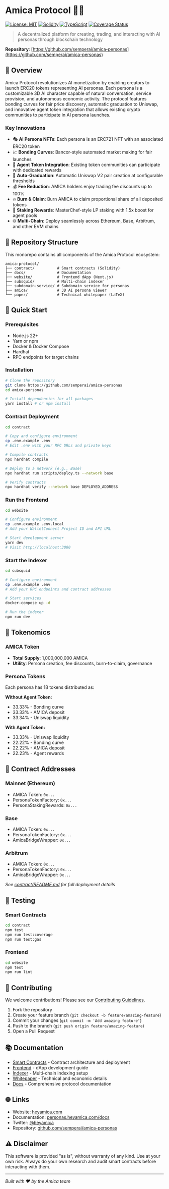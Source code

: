 # Amica Protocol 🤖💫

[![License: MIT](https://img.shields.io/badge/License-MIT-yellow.svg)](https://opensource.org/licenses/MIT)
[![Solidity](https://img.shields.io/badge/Solidity-0.8.24-blue)](https://soliditylang.org)
[![TypeScript](https://img.shields.io/badge/TypeScript-5.0+-blue)](https://www.typescriptlang.org/)
[![Coverage Status](https://coveralls.io/repos/github/semperai/amica-personas/badge.svg?branch=master)](https://coveralls.io/github/semperai/amica-personas?branch=master)

> A decentralized platform for creating, trading, and interacting with AI personas through blockchain technology

**Repository**: [https://github.com/semperai/amica-personas](https://github.com/semperai/amica-personas)

## 🌟 Overview

Amica Protocol revolutionizes AI monetization by enabling creators to launch ERC20 tokens representing AI personas. Each persona is a customizable 3D AI character capable of natural conversation, service provision, and autonomous economic activity. The protocol features bonding curves for fair price discovery, automatic graduation to Uniswap, and innovative agent token integration that allows existing crypto communities to participate in AI persona launches.

### Key Innovations

- 🎭 **AI Persona NFTs**: Each persona is an ERC721 NFT with an associated ERC20 token
- 📈 **Bonding Curves**: Bancor-style automated market making for fair launches
- 🤝 **Agent Token Integration**: Existing token communities can participate with dedicated rewards
- 🔄 **Auto-Graduation**: Automatic Uniswap V2 pair creation at configurable thresholds
- 💰 **Fee Reduction**: AMICA holders enjoy trading fee discounts up to 100%
- 🔥 **Burn & Claim**: Burn AMICA to claim proportional share of all deposited tokens
- 🌾 **Staking Rewards**: MasterChef-style LP staking with 1.5x boost for agent pools
- 🌐 **Multi-Chain**: Deploy seamlessly across Ethereum, Base, Arbitrum, and other EVM chains

## 📁 Repository Structure

This monorepo contains all components of the Amica Protocol ecosystem:

```
amica-protocol/
├── contract/          # Smart contracts (Solidity)
├── docs/              # Documentation
├── website/           # Frontend dApp (Next.js)
├── subsquid/          # Multi-chain indexer
├── subdomain-service/ # Subdomain service for personas
├── amica/             # 3D AI persona viewer
└── paper/             # Technical whitepaper (LaTeX)
```

## 🚀 Quick Start

### Prerequisites

- Node.js 22+
- Yarn or npm
- Docker & Docker Compose
- Hardhat
- RPC endpoints for target chains

### Installation

```bash
# Clone the repository
git clone https://github.com/semperai/amica-personas
cd amica-personas

# Install dependencies for all packages
yarn install # or npm install
```

### Contract Deployment

```bash
cd contract

# Copy and configure environment
cp .env.example .env
# Edit .env with your RPC URLs and private keys

# Compile contracts
npx hardhat compile

# Deploy to a network (e.g., Base)
npx hardhat run scripts/deploy.ts --network base

# Verify contracts
npx hardhat verify --network base DEPLOYED_ADDRESS
```

### Run the Frontend

```bash
cd website

# Configure environment
cp .env.example .env.local
# Add your WalletConnect Project ID and API URL

# Start development server
yarn dev
# Visit http://localhost:3000
```

### Start the Indexer

```bash
cd subsquid

# Configure environment
cp .env.example .env
# Add your RPC endpoints and contract addresses

# Start services
docker-compose up -d

# Run the indexer
npm run dev
```

## 💸 Tokenomics

### AMICA Token
- **Total Supply**: 1,000,000,000 AMICA
- **Utility**: Persona creation, fee discounts, burn-to-claim, governance

### Persona Tokens
Each persona has 1B tokens distributed as:

**Without Agent Token:**
- 33.33% - Bonding curve
- 33.33% - AMICA deposit
- 33.34% - Uniswap liquidity

**With Agent Token:**
- 33.33% - Uniswap liquidity
- 22.22% - Bonding curve
- 22.22% - AMICA deposit
- 22.23% - Agent rewards

## 🔗 Contract Addresses

### Mainnet (Ethereum)
- AMICA Token: `0x...`
- PersonaTokenFactory: `0x...`
- PersonaStakingRewards: `0x...`

### Base
- AMICA Token: `0x...`
- PersonaTokenFactory: `0x...`
- AmicaBridgeWrapper: `0x...`

### Arbitrum
- AMICA Token: `0x...`
- PersonaTokenFactory: `0x...`
- AmicaBridgeWrapper: `0x...`

*See [contract/README.md](./contract/README.md) for full deployment details*

## 🧪 Testing

### Smart Contracts
```bash
cd contract
npm test
npm run test:coverage
npm run test:gas
```

### Frontend
```bash
cd website
npm test
npm run lint
```

## 🤝 Contributing

We welcome contributions! Please see our [Contributing Guidelines](CONTRIBUTING.md).

1. Fork the repository
2. Create your feature branch (`git checkout -b feature/amazing-feature`)
3. Commit your changes (`git commit -m 'Add amazing feature'`)
4. Push to the branch (`git push origin feature/amazing-feature`)
5. Open a Pull Request

## 📚 Documentation

- [Smart Contracts](./contract/README.md) - Contract architecture and deployment
- [Frontend](./website/README.md) - dApp development guide
- [Indexer](./subsquid/README.md) - Multi-chain indexing setup
- [Whitepaper](./paper/amica.pdf) - Technical and economic details
- [Docs](https://personas.heyamica.com/docs) - Comprehensive protocol documentation

## 🌐 Links

- Website: [heyamica.com](https://heyamica.com)
- Documentation: [personas.heyamica.com/docs](https://personas.heyamica.com/docs)
- Twitter: [@heyamica](https://twitter.com/heyamica)
- Repository: [github.com/semperai/amica-personas](https://github.com/semperai/amica-personas)

## ⚠️ Disclaimer

This software is provided "as is", without warranty of any kind. Use at your own risk. Always do your own research and audit smart contracts before interacting with them.

---

*Built with ❤️ by the Amica team*
